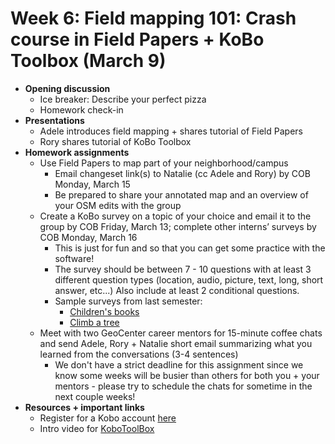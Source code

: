 # Week 6: Field mapping 101: Crash course in Field Papers + KoBo Toolbox (March 9)
- **Opening discussion**
  - Ice breaker: Describe your perfect pizza
  - Homework check-in
- **Presentations**
  - Adele introduces field mapping + shares tutorial of Field Papers
  - Rory shares tutorial of KoBo Toolbox
- **Homework assignments**
  - Use Field Papers to map part of your neighborhood/campus
    - Email changeset link(s) to Natalie (cc Adele and Rory) by COB Monday, March 15
    - Be prepared to share your annotated map and an overview of your OSM edits with the group
  - Create a KoBo survey on a topic of your choice and email it to the group by COB Friday, March 13; complete other interns’ surveys by COB Monday, March 16
    - This is just for fun and so that you can get some practice with the software!
    - The survey should be between 7 - 10 questions with at least 3 different question types (location, audio, picture, text, long, short answer, etc...)  Also include at least 2 conditional questions.
    - Sample surveys from last semester:
      - [Children's books](https://ee.humanitarianresponse.info/x/1nnZVz8q)
      - [Climb a tree](https://ee.humanitarianresponse.info/single/ce2ec8fe1e7b7cccb73c1cdf7bf654da)
  - Meet with two GeoCenter career mentors for 15-minute coffee chats and send Adele, Rory + Natalie short email summarizing what you learned from the conversations (3-4 sentences)
    - We don't have a strict deadline for this assignment since we know some weeks will be busier than others for both you + your mentors - please try to schedule the chats for sometime in the next couple weeks!
- **Resources + important links**
  - Register for a Kobo account [here](https://kobo.humanitarianresponse.info/accounts/login/?next=/#/)
  - Intro video for [   KoboToolBox](https://www.youtube.com/watch?v=4PNtT51h3CQ)
    
